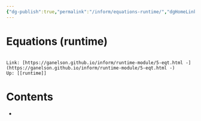 ```yaml
---
{"dg-publish":true,"permalink":"/inform/equations-runtime/","dgHomeLink":true,"dgPassFrontmatter":false}
---
```


# Equations (runtime)
```ad-info

Link: [https://ganelson.github.io/inform/runtime-module/5-eqt.html -](https://ganelson.github.io/inform/runtime-module/5-eqt.html -)
Up: [[runtime]]
```

# Contents
- 